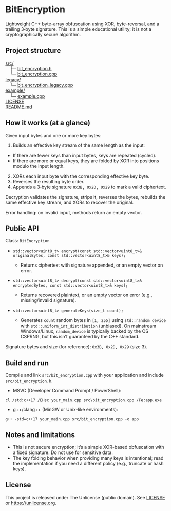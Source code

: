 # BitEncryption

Lightweight C++ byte-array obfuscation using XOR, byte-reversal, and a trailing 3‑byte signature. This is a simple educational utility; it is not a cryptographically secure algorithm.

## Project structure

[src/](src/)<br>
&emsp;├─ [bit_encryption.h](src/bit_encryption.h)<br>
&emsp;└─ [bit_encryption.cpp](src/bit_encryption.cpp)<br>
[legacy/](legacy/)<br>
&emsp;└─ [bit_encryption_legacy.cpp](legacy/bit_encryption_legacy.cpp)<br>
[example/](example/)<br>
&emsp;└─ [example.cpp](example/example.cpp)<br>
[LICENSE](LICENSE)<br>
[README.md](README.md)<br>

## How it works (at a glance)

Given input bytes and one or more key bytes:

1. Builds an effective key stream of the same length as the input:

- If there are fewer keys than input bytes, keys are repeated (cycled).
- If there are more or equal keys, they are folded by XOR into positions modulo the input length.

2. XORs each input byte with the corresponding effective key byte.
3. Reverses the resulting byte order.
4. Appends a 3‑byte signature `0x3B, 0x2D, 0x29` to mark a valid ciphertext.

Decryption validates the signature, strips it, reverses the bytes, rebuilds the same effective key stream, and XORs to recover the original.

Error handling: on invalid input, methods return an empty vector.

## Public API

Class: `BitEncryption`

- `std::vector<uint8_t> encrypt(const std::vector<uint8_t>& originalBytes, const std::vector<uint8_t>& keys);`
  - Returns ciphertext with signature appended, or an empty vector on error.

- `std::vector<uint8_t> decrypt(const std::vector<uint8_t>& encryptedBytes, const std::vector<uint8_t>& keys);`
  - Returns recovered plaintext, or an empty vector on error (e.g., missing/invalid signature).

- `std::vector<uint8_t> generateKeys(size_t count);`
  - Generates `count` random bytes in `[1, 255]` using `std::random_device` with `std::uniform_int_distribution` (unbiased). On mainstream Windows/Linux, `random_device` is typically backed by the OS CSPRNG, but this isn’t guaranteed by the C++ standard.

Signature bytes and size (for reference): `0x3B, 0x2D, 0x29` (size 3).

## Build and run

Compile and link `src/bit_encryption.cpp` with your application and include `src/bit_encryption.h`.

- MSVC (Developer Command Prompt / PowerShell):

```
cl /std:c++17 /EHsc your_main.cpp src\bit_encryption.cpp /Fe:app.exe
```

- g++/clang++ (MinGW or Unix-like environments):

```
g++ -std=c++17 your_main.cpp src/bit_encryption.cpp -o app
```

## Notes and limitations

- This is not secure encryption; it’s a simple XOR-based obfuscation with a fixed signature. Do not use for sensitive data.
- The key folding behavior when providing many keys is intentional; read the implementation if you need a different policy (e.g., truncate or hash keys).

## License

This project is released under The Unlicense (public domain). See [LICENSE](LICENSE) or <https://unlicense.org>.
